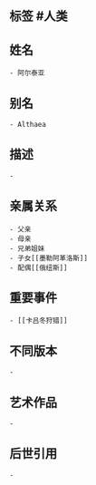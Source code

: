 ## 标签  #人类
## 姓名
	- 阿尔泰亚
## 别名
	- Althaea
## 描述
	-
## 亲属关系
	- 父亲
	- 母亲
	- 兄弟姐妹
	- 子女[[墨勒阿革洛斯]]
	- 配偶[[俄纽斯]]
## 重要事件
	- [[卡吕冬狩猎]]
## 不同版本
	-
## 艺术作品
	-
## 后世引用
	-
